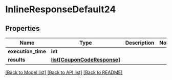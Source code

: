 # InlineResponseDefault24

## Properties
Name | Type | Description | Notes
------------ | ------------- | ------------- | -------------
**execution_time** | **int** |  | 
**results** | [**list[CouponCodeResponse]**](CouponCodeResponse.md) |  | 

[[Back to Model list]](../README.md#documentation-for-models) [[Back to API list]](../README.md#documentation-for-api-endpoints) [[Back to README]](../README.md)

